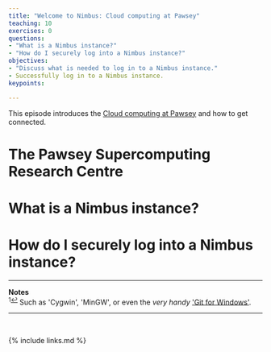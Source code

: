 ```yaml
---
title: "Welcome to Nimbus: Cloud computing at Pawsey"
teaching: 10
exercises: 0
questions:
- "What is a Nimbus instance?"
- "How do I securely log into a Nimbus instance?"
objectives:
- "Discuss what is needed to log in to a Nimbus instance."
- Successfully log in to a Nimbus instance.
keypoints:

---
```

This episode introduces the [Cloud computing at Pawsey](https://pawseysupercomputing.github.io/using-nimbus/02-cloud-at-pawsey/index.html) and how to get connected.


# The Pawsey Supercomputing Research Centre


# What is a Nimbus instance?


# How do I securely log into a Nimbus instance?


___
**Notes**   
<sup id="f1">1[↩](#a1)</sup> Such as 'Cygwin', 'MinGW', or even the _very handy_ ['Git for Windows'](https://gitforwindows.org/).

___
<br>



{% include links.md %}
